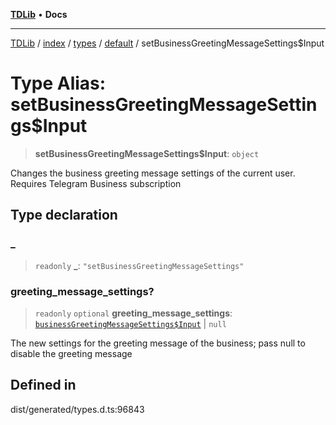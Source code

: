 [**TDLib**](../../../../../../README.md) • **Docs**

***

[TDLib](../../../../../../modules.md) / [index](../../../../../README.md) / [types](../../../README.md) / [default](../README.md) / setBusinessGreetingMessageSettings$Input

# Type Alias: setBusinessGreetingMessageSettings$Input

> **setBusinessGreetingMessageSettings$Input**: `object`

Changes the business greeting message settings of the current user. Requires Telegram Business subscription

## Type declaration

### \_

> `readonly` **\_**: `"setBusinessGreetingMessageSettings"`

### greeting\_message\_settings?

> `readonly` `optional` **greeting\_message\_settings**: [`businessGreetingMessageSettings$Input`](businessGreetingMessageSettings$Input.md) \| `null`

The new settings for the greeting message of the business; pass null to disable the greeting message

## Defined in

dist/generated/types.d.ts:96843
